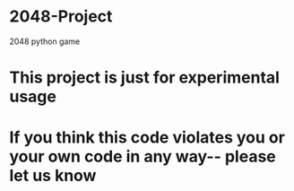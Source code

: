 # 2048-Project
2048 python game
# This project is just for experimental usage 

# If you think this code violates you or your own code in any way-- please let us know 
